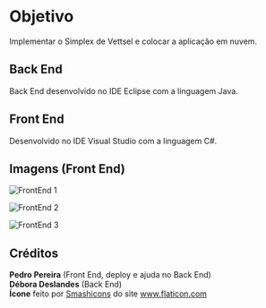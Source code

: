 
# Objetivo

Implementar o Simplex de Vettsel e colocar a aplicação em nuvem.

## Back End

Back End desenvolvido no IDE Eclipse com a linguagem Java.

## Front End

Desenvolvido no IDE Visual Studio com a linguagem C#.

## Imagens (Front End)

![FrontEnd 1](https://imgur.com/bfTIGw6.png)

![FrontEnd 2](https://imgur.com/F1Fz3pA.png)

![FrontEnd 3](https://imgur.com/KboRzK7.png)

## Créditos

**Pedro Pereira** (Front End, deploy e ajuda no Back End)  
**Débora Deslandes** (Back End)  
**Ícone** feito por [Smashicons](https://www.flaticon.com/authors/smashicons "Smashicons") do site www.flaticon.com
